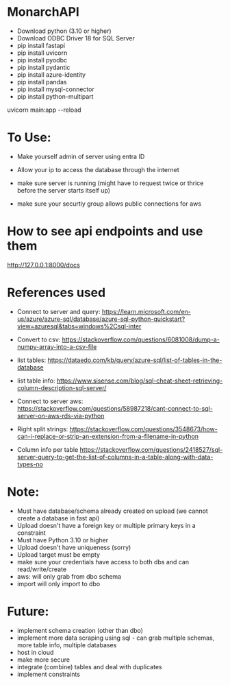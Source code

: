 # MonarchAPI

- Download python (3.10 or higher)
- Download ODBC Driver 18 for SQL Server
- pip install fastapi
- pip install uvicorn
- pip install pyodbc
- pip install pydantic
- pip install azure-identity
- pip install pandas
- pip install mysql-connector
- pip install python-multipart

uvicorn main:app --reload

# To Use:

- Make yourself admin of server using entra ID
- Allow your ip to access the database through the internet
- make sure server is running (might have to request twice or thrice before the server starts itself up)

- make sure your securtiy group allows public connections for aws

# How to see api endpoints and use them

http://127.0.0.1:8000/docs

# References used

- Connect to server and query: https://learn.microsoft.com/en-us/azure/azure-sql/database/azure-sql-python-quickstart?view=azuresql&tabs=windows%2Csql-inter
- Convert to csv: https://stackoverflow.com/questions/6081008/dump-a-numpy-array-into-a-csv-file
- list tables: https://dataedo.com/kb/query/azure-sql/list-of-tables-in-the-database
- list table info: https://www.sisense.com/blog/sql-cheat-sheet-retrieving-column-description-sql-server/

- Connect to server aws: https://stackoverflow.com/questions/58987218/cant-connect-to-sql-server-on-aws-rds-via-python
- Right split strings: https://stackoverflow.com/questions/3548673/how-can-i-replace-or-strip-an-extension-from-a-filename-in-python
- Column info per table https://stackoverflow.com/questions/2418527/sql-server-query-to-get-the-list-of-columns-in-a-table-along-with-data-types-no

# Note:

- Must have database/schema already created on upload (we cannot create a database in fast api)
- Upload doesn't have a foreign key or multiple primary keys in a constraint
- Must have Python 3.10 or higher
- Upload doesn't have uniqueness (sorry)
- Upload target must be empty
- make sure your credentials have access to both dbs and can read/write/create
- aws: will only grab from dbo schema
- import will only import to dbo

# Future:

- implement schema creation (other than dbo)
- implement more data scraping using sql - can grab multiple schemas, more table info, multiple databases
- host in cloud
- make more secure
- integrate (combine) tables and deal with duplicates
- implement constraints
